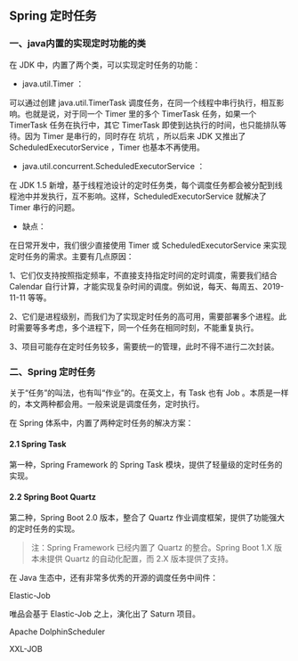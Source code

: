 
## Spring 定时任务


### 一、java内置的实现定时功能的类

在 JDK 中，内置了两个类，可以实现定时任务的功能：

* java.util.Timer ：

可以通过创建 java.util.TimerTask 调度任务，在同一个线程中串行执行，相互影响。也就是说，对于同一个 Timer 里的多个 TimerTask 任务，如果一个 TimerTask 任务在执行中，其它 TimerTask 即使到达执行的时间，也只能排队等待。因为 Timer 是串行的，同时存在 坑坑 ，所以后来 JDK 又推出了 ScheduledExecutorService ，Timer 也基本不再使用。

* java.util.concurrent.ScheduledExecutorService ：

在 JDK 1.5 新增，基于线程池设计的定时任务类，每个调度任务都会被分配到线程池中并发执行，互不影响。这样，ScheduledExecutorService 就解决了 Timer 串行的问题。

* 缺点：

在日常开发中，我们很少直接使用 Timer 或 ScheduledExecutorService 来实现定时任务的需求。主要有几点原因：

1、它们仅支持按照指定频率，不直接支持指定时间的定时调度，需要我们结合 Calendar 自行计算，才能实现复杂时间的调度。例如说，每天、每周五、2019-11-11 等等。

2、它们是进程级别，而我们为了实现定时任务的高可用，需要部署多个进程。此时需要等多考虑，多个进程下，同一个任务在相同时刻，不能重复执行。

3、项目可能存在定时任务较多，需要统一的管理，此时不得不进行二次封装。

### 二、Spring 定时任务

关于“任务”的叫法，也有叫“作业”的。在英文上，有 Task 也有 Job 。本质是一样的，本文两种都会用。一般来说是调度任务，定时执行。

在 Spring 体系中，内置了两种定时任务的解决方案：

#### 2.1 Spring Task

第一种，Spring Framework 的 Spring Task 模块，提供了轻量级的定时任务的实现。



#### 2.2 Spring Boot Quartz

第二种，Spring Boot 2.0 版本，整合了 Quartz 作业调度框架，提供了功能强大的定时任务的实现。

>注：Spring Framework 已经内置了 Quartz 的整合。Spring Boot 1.X 版本未提供 Quartz 的自动化配置，而 2.X 版本提供了支持。


在 Java 生态中，还有非常多优秀的开源的调度任务中间件：

Elastic-Job

唯品会基于 Elastic-Job 之上，演化出了 Saturn 项目。

Apache DolphinScheduler

XXL-JOB






